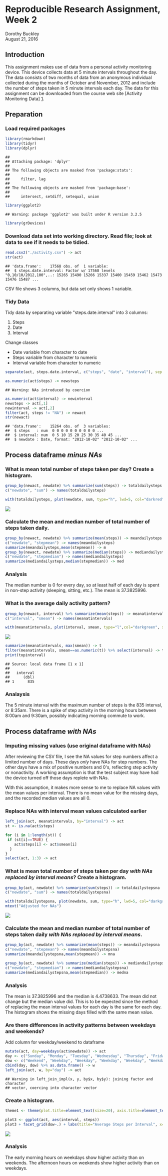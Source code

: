 # Reproducible Research Assignment, Week 2
Dorothy Buckley  
August 21, 2016  

## Introduction
This assignment makes use of data from a personal activity monitoring device. This device collects data at 5 minute intervals throughout the day. The data consists of two months of data from an anonymous individual collected during the months of October and November, 2012 and include the number of steps taken in 5 minute intervals each day.  The data for this assignment can be downloaded from the course web site [Activity Monitoring Data] [1].

## Preparation
### Load required packages

```r
library(rmarkdown)
library(tidyr)
library(dplyr)
```

```
## 
## Attaching package: 'dplyr'
## 
## The following objects are masked from 'package:stats':
## 
##     filter, lag
## 
## The following objects are masked from 'package:base':
## 
##     intersect, setdiff, setequal, union
```

```r
library(ggplot2)
```

```
## Warning: package 'ggplot2' was built under R version 3.2.5
```

```r
library(grDevices)
```

### Download data set into working directory.  Read file; look at data to see if it needs to be tidied.

```r
read.csv2("./activity.csv") -> act
str(act)
```

```
## 'data.frame':	17568 obs. of  1 variable:
##  $ steps.date.interval: Factor w/ 17568 levels "0,10/10/2012,100",..: 15265 15490 15266 15337 15400 15459 15462 15473 15476 15487 ...
```

CSV file shows 3 columns, but data set only shows 1 variable.  

### Tidy Data
Tidy data by separating variable "steps.date.interval" into 3 columns:
1. Steps
2. Date
3. Interval

Change classes
- Date variable from character to date
- Steps variable from character to numeric
- Interval variable from character to numeric

```r
separate(act, steps.date.interval, c("steps", "date", "interval"), sep = ",") %>% mutate(newdate = as.Date(date, "%m/%d/%Y")) %>% select(steps, interval, newdate) -> act

as.numeric(act$steps) -> newsteps
```

```
## Warning: NAs introduced by coercion
```

```r
as.numeric(act$interval) -> newinterval
newsteps -> act[,1]
newinterval -> act[,2]
filter(act, steps != "NA") -> newact
str(newact)
```

```
## 'data.frame':	15264 obs. of  3 variables:
##  $ steps   : num  0 0 0 0 0 0 0 0 0 0 ...
##  $ interval: num  0 5 10 15 20 25 30 35 40 45 ...
##  $ newdate : Date, format: "2012-10-02" "2012-10-02" ...
```

## Process dataframe *minus NAs*
### What is mean total number of steps taken per day? Create a histogram.

```r
group_by(newact, newdate) %>% summarize(sum(steps)) -> totaldailysteps
c("newdate", "sum") -> names(totaldailysteps)

with(totaldailysteps, plot(newdate, sum, type="h", lwd=5, col="darkred", xlab="Dates", ylab="Total Daily Steps", main="Total Daily Steps, Oct-Nov, 2012"))
```

![](Assgn2_files/figure-html/unnamed-chunk-4-1.png) 

### Calculate the mean and median number of total number of steps taken daily.

```r
group_by(newact, newdate) %>% summarize(mean(steps)) -> meandailysteps
c("newdate", "stepmean") -> names(meandailysteps)
summarize(meandailysteps,mean(stepmean)) -> m
group_by(newact, newdate) %>% summarize(median(steps)) -> mediandailysteps
c("newdate", "stepmedian") -> names(mediandailysteps)
summarize(mediandailysteps,median(stepmedian)) -> med
```
### Analysis
The median number is 0 for every day, so at least half of each day is spent in non-step activity (sleeping, sitting, etc.).  The mean is 37.3825996.

### What is the average daily activity pattern?

```r
group_by(newact, interval) %>% summarize(mean(steps)) -> meanatintervals
c("interval", "smean") -> names(meanatintervals)

with(meanatintervals, plot(interval, smean, type="l",col="darkgreen", xaxp=c(0,2355,12), xlab="5 Minute Intervals", ylab="Mean Daily Steps", main="Mean Number of Steps per 5 Minute Intervals"))
```

![](Assgn2_files/figure-html/unnamed-chunk-6-1.png) 

```r
summarize(meanatintervals, max(smean)) -> t
filter(meanatintervals, smean==as.numeric(t)) %>% select(interval) -> topinterval
print(topinterval)
```

```
## Source: local data frame [1 x 1]
## 
##   interval
##      (dbl)
## 1      835
```
### Analaysis
The 5 minute interval with the maximum number of steps is the 835 interval, or 8:35am.  There is a spike of step activity in the morning hours between 8:00am and 9:30am, possibly indicating morning commute to work.

## Process dataframe *with NAs*
### Imputing missing values (use original dataframe with NAs)

After reviewing the CSV file, I see the NA values for step numbers affect a limited number of days.  These days *only* have NAs for step numbers.  The other days have a mix of positive numbers and 0's, reflecting step activity or nonactivity. A working assumption is that the test subject may have had the device turned off those days replete with NAs.

With this assumption, it makes more sense to me to replace NA values with the mean values per interval.  There is no mean value for the missing days, and the recorded median values are all 0.

### Replace NAs with interval mean values calculated earlier

```r
left_join(act, meanatintervals, by="interval") -> act
st <- is.na(act$steps)

for (i in 1:length(st)) {
 if (st[i]==TRUE) {
    act$steps[i] <- act$smean[i]
  }
}
select(act, 1:3) -> act
```

### What is mean total number of steps taken per day *with NAs replaced by interval means*? Create a histogram.

```r
group_by(act, newdate) %>% summarize(sum(steps)) -> totaldailystepsna
c("newdate", "sum") -> names(totaldailystepsna)

with(totaldailystepsna, plot(newdate, sum, type="h", lwd=5, col="darkgreen", xlab="Dates", ylab="Total Daily Steps", main="Total Daily Steps, Oct-Nov, 2012"))
mtext("Adjusted for NAs")
```

![](Assgn2_files/figure-html/unnamed-chunk-8-1.png) 

### Calculate the mean and median number of total number of steps taken daily *with NAs replaced by interval means*.

```r
group_by(act, newdate) %>% summarize(mean(steps)) -> meandailystepsna
c("newdate", "stepmean") -> names(meandailystepsna)
summarize(meandailystepsna,mean(stepmean)) -> mna

group_by(act, newdate) %>% summarize(median(steps)) -> mediandailystepsna
c("newdate", "stepmedian") -> names(mediandailystepsna)
summarize(mediandailystepsna,mean(stepmedian)) -> medna
```
### Analysis
The mean is 37.3825996 and the median is 4.4738633.  The mean did not change but the median value did. This is to be expected since the method of replacing the mean interval values for each day is the same for each day.  The histogram shows the missing days filled with the same mean value.

### Are there differences in activity patterns between weekdays and weekends?
Add column for weekday/weekend to dataframe

```r
mutate(act, day=weekdays(act$newdate)) -> act
day <- c("Sunday", "Monday", "Tuesday", "Wednesday", "Thursday", "Friday", "Saturday")
dow <- c("Weekend", "Weekday", "Weekday", "Weekday", "Weekday", "Weekday","Weekend")
cbind(day, dow) %>% as.data.frame() -> w
left_join(act, w, by="day") -> act
```

```
## Warning in left_join_impl(x, y, by$x, by$y): joining factor and character
## vector, coercing into character vector
```

### Create a histogram.

```r
theme1 <- theme(plot.title=element_text(size=20), axis.title=element_text(size=14), axis.text=element_text(size=9), complete=FALSE)

plot3 <- ggplot(act, aes(interval, steps))
plot3 + facet_grid(dow~.) + labs(title="Average Steps per Interval", x="Intervals", y="Number of Steps") + theme1 + stat_summary(fun.y = mean, geom = "line", size = .5, color="turquoise3")
```

![](Assgn2_files/figure-html/unnamed-chunk-11-1.png) 

### Analysis  
The early morning hours on weekdays show higher activity than on weekends.  The afternoon hours on weekends show higher activity than on weekdays.

[1]: https://d396qusza40orc.cloudfront.net/repdata%2Fdata%2Factivity.zip/ "Activity Monitoring Data"
